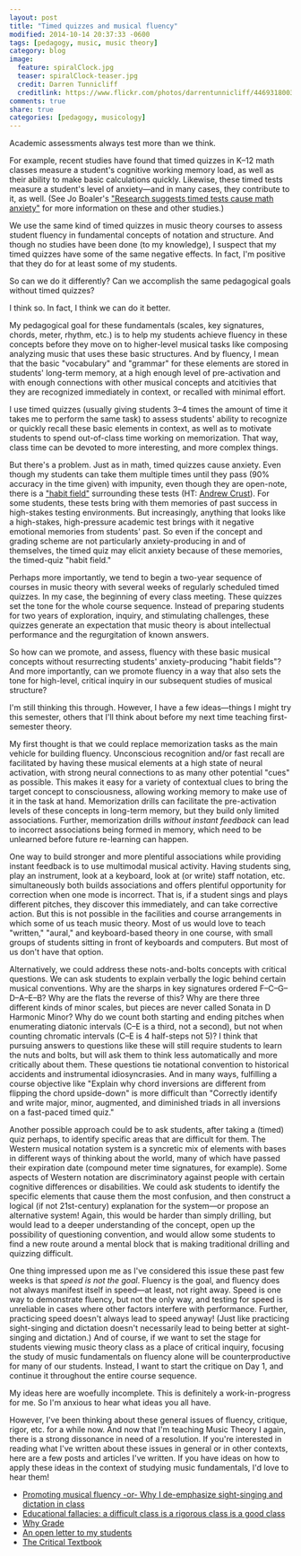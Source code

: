 ```yaml
---
layout: post
title: "Timed quizzes and musical fluency"
modified: 2014-10-14 20:37:33 -0600
tags: [pedagogy, music, music theory]
category: blog
image:
  feature: spiralClock.jpg
  teaser: spiralClock-teaser.jpg
  credit: Darren Tunnicliff
  creditlink: https://www.flickr.com/photos/darrentunnicliff/4469318003/
comments: true
share: true
categories: [pedagogy, musicology]
---
```


Academic assessments always test more than we think.

For example, recent studies have found that timed quizzes in K–12 math classes measure a student's cognitive working memory load, as well as their ability to make basic calculations quickly. Likewise, these timed tests measure a student's level of anxiety—and in many cases, they contribute to it, as well. (See Jo Boaler's ["Research suggests timed tests cause math anxiety"](http://newsroom.unl.edu/announce/csmce/3499/18149) for more information on these and other studies.)

We use the same kind of timed quizzes in music theory courses to assess student fluency in fundamental concepts of notation and structure. And though no studies have been done (to my knowledge), I suspect that my timed quizzes have some of the same negative effects. In fact, I'm positive that they do for at least some of my students.

So can we do it differently? Can we accomplish the same pedagogical goals without timed quizzes?

I think so. In fact, I think we can do it better.

My pedagogical goal for these fundamentals (scales, key signatures, chords, meter, rhythm, etc.) is to help my students achieve fluency in these concepts before they move on to higher-level musical tasks like composing analyzing music that uses these basic structures. And by fluency, I mean that the basic "vocabulary" and "grammar" for these elements are stored in students' long-term memory, at a high enough level of pre-activation and with enough connections with other musical concepts and atcitivies that they are recognized immediately in context, or recalled with minimal effort.

I use timed quizzes (usually giving students 3–4 times the amount of time it takes me to perform the same task) to assess students' ability to recognize or quickly recall these basic elements in context, as well as to motivate students to spend out-of-class time working on memorization. That way, class time can be devoted to more interesting, and more complex things.

But there's a problem. Just as in math, timed quizzes cause anxiety. Even though my students can take them multiple times until they pass (90% accuracy in the time given) with impunity, even though they are open-note, there is a ["habit field"](http://alistapart.com/article/habit-fields) surrounding these tests (HT: [Andrew Crust](https://twitter.com/andrewjcrust)). For some students, these tests bring with them memories of past success in high-stakes testing environments. But increasingly, anything that looks like a high-stakes, high-pressure academic test brings with it negative emotional memories from students' past. So even if the concept and grading scheme are not particularly anxiety-producing in and of themselves, the timed quiz may elicit anxiety because of these memories, the timed-quiz "habit field."

Perhaps more importantly, we tend to begin a two-year sequence of courses in music theory with several weeks of regularly scheduled timed quizzes. In my case, the beginning of every class meeting. These quizzes set the tone for the whole course sequence. Instead of preparing students for two years of exploration, inquiry, and stimulating challenges, these quizzes generate an expectation that music theory is about intellectual performance and the regurgitation of known answers.

So how can we promote, and assess, fluency with these basic musical concepts without resurrecting students' anxiety-producing "habit fields"? And more importantly, can we promote fluency in a way that also sets the tone for high-level, critical inquiry in our subsequent studies of musical structure?

I'm still thinking this through. However, I have a few ideas—things I might try this semester, others that I'll think about before my next time teaching first-semester theory.

My first thought is that we could replace memorization tasks as the main vehicle for building fluency. Unconscious recognition and/or fast recall are facilitated by having these musical elements at a high state of neural activation, with strong neural connections to as many other potential "cues" as possible. This makes it easy for a variety of contextual clues to bring the target concept to consciousness, allowing working memory to make use of it in the task at hand. Memorization drills can facilitate the pre-activation levels of these concepts in long-term memory, but they build only limited associations. Further, memorization drills *without instant feedback* can lead to incorrect associations being formed in memory, which need to be unlearned before future re-learning can happen.

One way to build stronger and more plentiful associations while providing instant feedback is to use multimodal musical activity. Having students sing, play an instrument, look at a keyboard, look at (or write) staff notation, etc. simultaneously both builds associations and offers plentiful opportunity for correction when one mode is incorrect. That is, if a student sings and plays different pitches, they discover this immediately, and can take corrective action. But this is not possible in the facilities and course arrangements in which some of us teach music theory. Most of us would love to teach "written," "aural," and keyboard-based theory in one course, with small groups of students sitting in front of keyboards and computers. But most of us don't have that option.

Alternatively, we could address these nots-and-bolts concepts with critical questions. We can ask students to explain verbally the logic behind certain musical conventions. Why are the sharps in key signatures ordered F–C–G–D–A–E–B? Why are the flats the reverse of this? Why are there three different kinds of minor scales, but pieces are never called Sonata in D Harmonic Minor? Why do we count both starting and ending pitches when enumerating diatonic intervals (C–E is a third, not a second), but not when counting chromatic intervals (C–E is 4 half-steps not 5)? I think that pursuing answers to questions like these will still require students to learn the nuts and bolts, but will ask them to think less automatically and more critically about them. These questions tie notational convention to historical accidents and instrumental idiosyncrasies. And in many ways, fulfilling a course objective like "Explain why chord inversions are different from flipping the chord upside-down" is more difficult than "Correctly identify and write major, minor, augmented, and diminished triads in all inversions on a fast-paced timed quiz."

Another possible approach could be to ask students, after taking a (timed) quiz perhaps, to identify specific areas that are difficult for them. The Western musical notation system is a syncretic mix of elements with bases in different ways of thinking about the world, many of which have passed their expiration date (compound meter time signatures, for example). Some aspects of Western notation are discriminatory against people with certain cognitive differences or disabilities. We could ask students to identify the specific elements that cause them the most confusion, and then construct a logical (if not 21st-century) explanation for the system—or propose an alternative system! Again, this would be harder than simply drilling, but would lead to a deeper understanding of the concept, open up the possibility of questioning convention, and would allow some students to find a new route around a mental block that is making traditional drilling and quizzing difficult.

One thing impressed upon me as I've considered this issue these past few weeks is that *speed is not the goal*. Fluency is the goal, and fluency does not always manifest itself in speed—at least, not right away. Speed is one way to demonstrate fluency, but not the only way, and testing for speed is unreliable in cases where other factors interfere with performance. Further, practicing speed doesn't always lead to speed anyway! (Just like practicing sight-singing and dictation doesn't necessarily lead to being better at sight-singing and dictation.) And of course, if we want to set the stage for students viewing music theory class as a place of critical inquiry, focusing the study of music fundamentals on fluency alone will be counterproductive for many of our students. Instead, I want to start the critique on Day 1, and continue it throughout the entire course sequence.

My ideas here are woefully incomplete. This is definitely a work-in-progress for me. So I'm anxious to hear what ideas you all have.

However, I've been thinking about these general issues of fluency, critique, rigor, etc. for a while now. And now that I'm teaching Music Theory I again, there is a strong dissonance in need of a resolution. If you're interested in reading what I've written about these issues in general or in other contexts, here are a few posts and articles I've written. If you have ideas on how to apply these ideas in the context of studying music fundamentals, I'd love to hear them!

- [Promoting musical fluency -or- Why I de-emphasize sight-singing and dictation in class](http://kris.shaffermusic.com/2013/04/promoting-musical-fluency-or-why-i-de-emphasize-sight-singing-and-dictation-in-class/)  
- [Educational fallacies: a difficult class is a rigorous class is a good class](http://kris.shaffermusic.com/2014/08/educational-fallacies-difficult-equals-rigorous-equals-good/)  
- [Why Grade](http://kris.shaffermusic.com/2014/07/why-grade/)  
- [An open letter to my students](http://www.hybridpedagogy.com/journal/open-letter-students/)  
- [The Critical Textbook](http://www.hybridpedagogy.com/journal/critical-textbook/)
